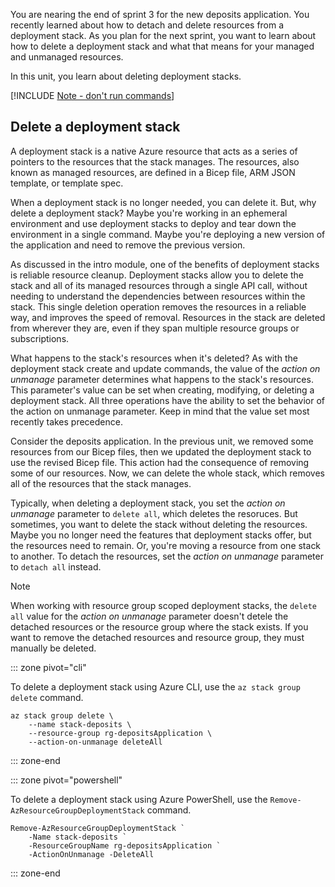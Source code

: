 You are nearing the end of sprint 3 for the new deposits application. You recently learned about how to detach and delete resources from a deployment stack. As you plan for the next sprint, you want to learn about how to delete a deployment stack and what that means for your managed and unmanaged resources.

In this unit, you learn about deleting deployment stacks.

[!INCLUDE [Note - don't run commands](../../../includes/dont-run-commands.md)]

## Delete a deployment stack

A deployment stack is a native Azure resource that acts as a series of pointers to the resources that the stack manages. The resources, also known as managed resources, are defined in a Bicep file, ARM JSON template, or template spec.

When a deployment stack is no longer needed, you can delete it. But, why delete a deployment stack? Maybe you're working in an ephemeral environment and use deployment stacks to deploy and tear down the environment in a single command. Maybe you're deploying a new version of the application and need to remove the previous version.

As discussed in the intro module, one of the benefits of deployment stacks is reliable resource cleanup. Deployment stacks allow you to delete the stack and all of its managed resources through a single API call, without needing to understand the dependencies between resources within the stack. This single deletion operation removes the resources in a reliable way, and improves the speed of removal. Resources in the stack are deleted from wherever they are, even if they span multiple resource groups or subscriptions.

What happens to the stack's resources when it's deleted? As with the deployment stack create and update commands, the value of the _action on unmanage_ parameter determines what happens to the stack's resources. This parameter's value can be set when creating, modifying, or deleting a deployment stack. All three operations have the ability to set the behavior of the action on unmanage parameter. Keep in mind that the value set most recently takes precedence.

Consider the deposits application. In the previous unit, we removed some resources from our Bicep files, then we updated the deployment stack to use the revised Bicep file. This action had the consequence of removing some of our resources. Now, we can delete the whole stack, which removes all of the resources that the stack manages.

Typically, when deleting a deployment stack, you set the _action on unmanage_ parameter to `delete all`, which deletes the resoruces. But sometimes, you want to delete the stack without deleting the resources. Maybe you no longer need the features that deployment stacks offer, but the resources need to remain. Or, you're moving a resource from one stack to another. To detach the resources, set the _action on unmanage_ parameter to `detach all` instead.

> [!NOTE]
> When working with resource group scoped deployment stacks, the `delete all` value for the _action on unmanage_ parameter doesn't detele the detached resources or the resource group where the stack exists. If you want to remove the detached resources and resource group, they must manually be deleted.

::: zone pivot="cli"

To delete a deployment stack using Azure CLI, use the `az stack group delete` command.

```azurecli
az stack group delete \
    --name stack-deposits \
    --resource-group rg-depositsApplication \
    --action-on-unmanage deleteAll
```

::: zone-end

::: zone pivot="powershell"

To delete a deployment stack using Azure PowerShell, use the `Remove-AzResourceGroupDeploymentStack` command.

```azurepowershell
Remove-AzResourceGroupDeploymentStack `
    -Name stack-deposits `
    -ResourceGroupName rg-depositsApplication `
    -ActionOnUnmanage -DeleteAll
```

::: zone-end
